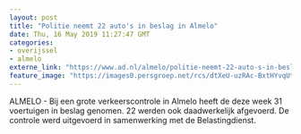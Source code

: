 ```yaml
---
layout: post
title: "Politie neemt 22 auto's in beslag in Almelo"
date: Thu, 16 May 2019 11:27:47 GMT
categories: 
- overijssel 
- almelo 
externe_link: "https://www.ad.nl/almelo/politie-neemt-22-auto-s-in-beslag-in-almelo~af1248b5/"
feature_image: "https://images0.persgroep.net/rcs/dtXeU-uzRAc-BxtHYvqUtBAYMmc/diocontent/148513441/_fitwidth/400/?appId=21791a8992982cd8da851550a453bd7f&quality=0.7"
---
```


ALMELO - Bij een grote verkeerscontrole in Almelo heeft de deze week 31 voertuigen in beslag genomen. 22 werden ook daadwerkelijk afgevoerd. De controle werd uitgevoerd in samenwerking met de Belastingdienst.
